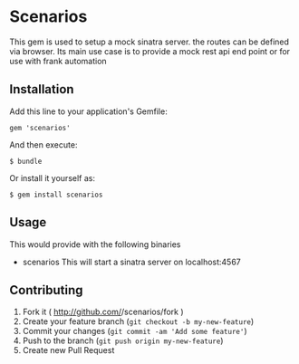 # Scenarios

This gem is used to setup a mock sinatra server. the routes can be defined via browser. Its main use case is to provide a mock rest api end point or for use with frank automation 

## Installation

Add this line to your application's Gemfile:

    gem 'scenarios'

And then execute:

    $ bundle

Or install it yourself as:

    $ gem install scenarios

## Usage

This would provide with the following binaries
- scenarios 
  This will start a sinatra server on localhost:4567

## Contributing

1. Fork it ( http://github.com/<my-github-username>/scenarios/fork )
2. Create your feature branch (`git checkout -b my-new-feature`)
3. Commit your changes (`git commit -am 'Add some feature'`)
4. Push to the branch (`git push origin my-new-feature`)
5. Create new Pull Request
